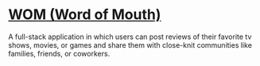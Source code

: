 # [WOM (Word of Mouth)](#)

A full-stack application in which users can post reviews of their favorite tv shows, movies, or games and share them with close-knit communities like families, friends, or coworkers.